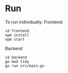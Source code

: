 # Run

To run individually:
Frontend:
```
cd frontend
npm install
npm start
```

Backend 
```
cd backend 
go mod tidy
go run src/main.go
```

